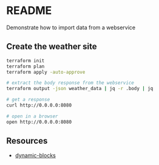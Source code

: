 # README

Demonstrate how to import data from a webservice

## Create the weather site

```sh
terraform init
terraform plan
terraform apply -auto-approve

# extract the body response from the webservice  
terraform output -json weather_data | jq -r .body | jq

# get a response
curl http://0.0.0.0:8080

# open in a browser
open http://0.0.0.0:8080      
```

## Resources

* [dynamic-blocks](https://www.terraform.io/docs/language/expressions/dynamic-blocks.html)  

